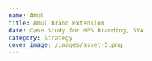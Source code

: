 ```yaml
---
name: Amul
title: Amul Brand Extension
date: Case Study for MPS Branding, SVA
category: Strategy
cover_image: /images/asset-5.png
---
```


